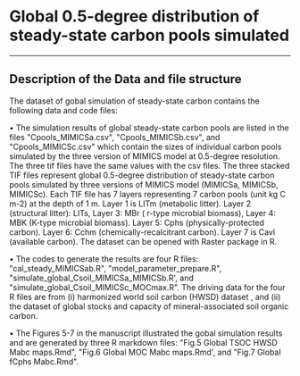 # Global 0.5-degree distribution of steady-state carbon pools simulated
---

## Description of the Data and file structure

The dataset of gobal simulation of steady-state carbon contains the following data and code files:

•	The simulation results of global steady-state carbon pools are listed in the files "Cpools_MIMICSa.csv", "Cpools_MIMICSb.csv", and "Cpools_MIMICSc.csv"
which contain the sizes of individual carbon pools simulated by the three version of MIMICS model at 0.5-degree resolution. The three tif files have the same values with the csv files. The three stacked TIF files represent global 0.5-degree distribution of steady-state carbon pools simulated by three versions of MIMICS model (MIMICSa, MIMICSb, MIMICSc). Each TIF file has 7 layers representing 7 carbon pools (unit kg C m-2) at the depth of 1 m. Layer 1 is LITm (metabolic litter). Layer 2 (structural litter): LITs, Layer 3: MBr ( r-type microbial biomass), Layer 4: MBK (K-type microbial biomass). Layer 5: Cphs (physically-protected carbon). Layer 6: Cchm (chemically-recalcitrant carbon). Layer 7 is Cavl (available carbon). The dataset can be opened with Raster package in R.

•	The codes to generate the results are four R files: "cal_steady_MIMICSab.R", "model_parameter_prepare.R", "simulate_global_Csoil_MIMICSa_MIMICSb.R', and "simulate_global_Csoil_MIMICSc_MOCmax.R". The driving data for the four R files are from (i) harmonized world soil carbon (HWSD) dataset , and (ii) the dataset of global stocks and capacity of mineral-associated soil organic carbon.

•	The Figures 5-7 in the manuscript illustrated the gobal simulation results and are generated by three R markdown files: "Fig.5 Global TSOC HWSD Mabc maps.Rmd", "Fig.6 Global MOC Mabc maps.Rmd', and "Fig.7 Global fCphs Mabc.Rmd". 








